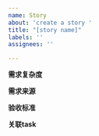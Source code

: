 ```yaml
---
name: Story
about: 'create a story '
title: "[story name]"
labels: ''
assignees: ''

---
```


**需求复杂度**



**需求来源**



**验收标准**



**关联task**


